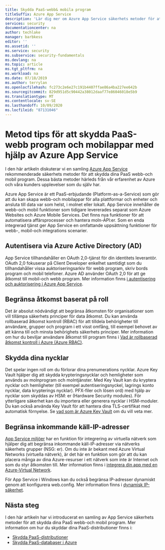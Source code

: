 ```yaml
---
title: Skydda PaaS-webb& mobila program
titleSuffix: Azure App Service
description: 'Lär dig mer om Azure App Service säkerhets metoder för att skydda dina PaaS webb-och mobil program. '
services: security
documentationcenter: na
author: techlake
manager: barbkess
editor: ''
ms.assetid: ''
ms.service: security
ms.subservice: security-fundamentals
ms.devlang: na
ms.topic: article
ms.tgt_pltfrm: na
ms.workload: na
ms.date: 07/18/2019
ms.author: terrylan
ms.openlocfilehash: fc273c2e6e27c191b4407ffae86a4ba227ee642b
ms.sourcegitcommit: 829d951d5c90442a38012daaf77e86046018e5b9
ms.translationtype: MT
ms.contentlocale: sv-SE
ms.lasthandoff: 10/09/2020
ms.locfileid: "87131046"
---
```

# <a name="best-practices-for-securing-paas-web-and-mobile-applications-using-azure-app-service"></a>Metod tips för att skydda PaaS-webb program och mobilappar med hjälp av Azure App Service

I den här artikeln diskuterar vi en samling [Azure App Service](/azure/app-service/overview) rekommenderade säkerhets metoder för att skydda dina PaaS webb-och mobil program. Dessa bästa metoder härleds från vår erfarenhet av Azure och våra kunders upplevelser som du själv har.

Azure App Service är ett PaaS-erbjudande (Platform-as-a-Service) som gör att du kan skapa webb-och mobilappar för alla plattformar och enheter och ansluta till data var som helst, i molnet eller lokalt. App Service innehåller de webb-och mobil funktioner som tidigare levererades separat som Azure Websites och Azure Mobile Services. Det finns nya funktioner för att automatisera affärsprocesser och hantera moln-API:er. Som en enda integrerad tjänst ger App Service en omfattande uppsättning funktioner för webb-, mobil-och integrations scenarier.

## <a name="authenticate-through-azure-active-directory-ad"></a>Autentisera via Azure Active Directory (AD)
App Service tillhandahåller en OAuth 2,0-tjänst för din identitets leverantör. OAuth 2,0 fokuserar på Client Developer enkelhet samtidigt som du tillhandahåller vissa auktoriseringsarkiv för webb program, skriv bords program och mobil telefoner. Azure AD använder OAuth 2,0 för att ge åtkomst till mobil-och webb program. Mer information finns [i autentisering och auktorisering i Azure App Service](../../app-service/overview-authentication-authorization.md).

## <a name="restrict-access-based-on-role"></a>Begränsa åtkomst baserat på roll
Det är absolut nödvändigt att begränsa åtkomsten för organisationer som vill tillämpa säkerhets principer för data åtkomst. Du kan använda rollbaserad åtkomst kontroll (RBAC) för att tilldela behörigheter till användare, grupper och program i ett visst omfång, till exempel behovet av att känna till och minsta behörighets säkerhets principer. Mer information om hur du beviljar användare åtkomst till program finns i [Vad är rollbaserad åtkomst kontroll i Azure (Azure RBAC)](/azure/role-based-access-control/overview).

## <a name="protect-your-keys"></a>Skydda dina nycklar
Det spelar ingen roll om du förlorar dina prenumerations nycklar. Azure Key Vault hjälper dig att skydda krypteringsnycklar och hemligheter som används av molnprogram och molntjänster. Med Key Vault kan du kryptera nycklar och hemligheter (till exempel autentiseringsnyckel, lagrings konto nycklar, data krypterings nycklar). PFX-filer och lösen ord) med hjälp av nycklar som skyddas av HSM: er (Hardware Security modules). För ytterligare säkerhet kan du importera eller generera nycklar i HSM-moduler. Du kan också använda Key Vault för att hantera dina TLS-certifikat med automatisk förnyelse. Se [vad som är Azure Key Vault](../../key-vault/general/overview.md) om du vill veta mer.

## <a name="restrict-incoming-source-ip-addresses"></a>Begränsa inkommande käll-IP-adresser
[App Service miljöer](../../app-service/environment/intro.md) har en funktion för integrering av virtuella nätverk som hjälper dig att begränsa inkommande käll-IP-adresser via nätverks säkerhets grupper (NSG: er). Om du inte är bekant med Azure Virtual Networks (virtuella nätverk), är det här en funktion som gör att du kan placera många av dina Azure-resurser i ett nätverk som inte är Internet och som du styr åtkomsten till. Mer information finns i [integrera din app med en Azure-Virtual Network](../../app-service/web-sites-integrate-with-vnet.md).

För App Service i Windows kan du också begränsa IP-adresser dynamiskt genom att konfigurera web.config. Mer information finns i [dynamisk IP-säkerhet](/iis/configuration/system.webServer/security/dynamicIpSecurity/).


## <a name="next-steps"></a>Nästa steg
I den här artikeln har vi introducerat en samling av App Service säkerhets metoder för att skydda dina PaaS webb-och mobil program. Mer information om hur du skyddar dina PaaS-distributioner finns i:

- [Skydda PaaS-distributioner](paas-deployments.md)
- [Skydda PaaS-databaser i Azure](paas-applications-using-sql.md)
